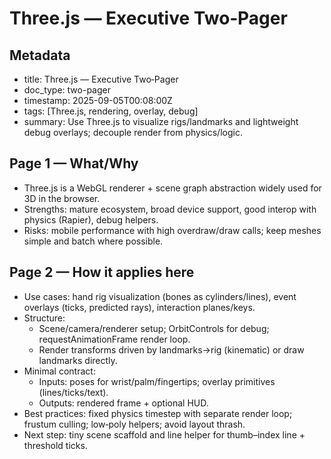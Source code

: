 Three.js — Executive Two‑Pager
==============================

Metadata
--------

- title: Three.js — Executive Two‑Pager
- doc_type: two-pager
- timestamp: 2025-09-05T00:08:00Z
- tags: [Three.js, rendering, overlay, debug]
- summary: Use Three.js to visualize rigs/landmarks and lightweight debug overlays; decouple render from physics/logic.

Page 1 — What/Why
-----------------

- Three.js is a WebGL renderer + scene graph abstraction widely used for 3D in the browser.
- Strengths: mature ecosystem, broad device support, good interop with physics (Rapier), debug helpers.
- Risks: mobile performance with high overdraw/draw calls; keep meshes simple and batch where possible.

Page 2 — How it applies here
----------------------------

- Use cases: hand rig visualization (bones as cylinders/lines), event overlays (ticks, predicted rays), interaction planes/keys.
- Structure:
  - Scene/camera/renderer setup; OrbitControls for debug; requestAnimationFrame render loop.
  - Render transforms driven by landmarks→rig (kinematic) or draw landmarks directly.
- Minimal contract:
  - Inputs: poses for wrist/palm/fingertips; overlay primitives (lines/ticks/text).
  - Outputs: rendered frame + optional HUD.
- Best practices: fixed physics timestep with separate render loop; frustum culling; low‑poly helpers; avoid layout thrash.
- Next step: tiny scene scaffold and line helper for thumb–index line + threshold ticks.
